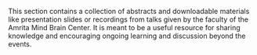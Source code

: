 This section contains a collection of abstracts and downloadable materials like presentation slides or recordings from talks given by the faculty of the Amrita Mind Brain Center. It is meant to be a useful resource for sharing knowledge and encouraging ongoing learning and discussion beyond the events.




